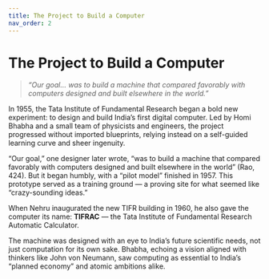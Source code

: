 ```yaml
---
title: The Project to Build a Computer
nav_order: 2
---
```


# The Project to Build a Computer

> *“Our goal... was to build a machine that compared favorably with computers designed and built elsewhere in the world.”*


In 1955, the Tata Institute of Fundamental Research began a bold new experiment: to design and build India’s first digital computer. Led by Homi Bhabha and a small team of physicists and engineers, the project progressed without imported blueprints, relying instead on a self-guided learning curve and sheer ingenuity.

“Our goal,” one designer later wrote, “was to build a machine that compared favorably with computers designed and built elsewhere in the world” (Rao, 424). But it began humbly, with a “pilot model” finished in 1957. This prototype served as a training ground — a proving site for what seemed like “crazy-sounding ideas.”

When Nehru inaugurated the new TIFR building in 1960, he also gave the computer its name: **TIFRAC** — the Tata Institute of Fundamental Research Automatic Calculator.

The machine was designed with an eye to India’s future scientific needs, not just computation for its own sake. Bhabha, echoing a vision aligned with thinkers like John von Neumann, saw computing as essential to India’s “planned economy” and atomic ambitions alike.



